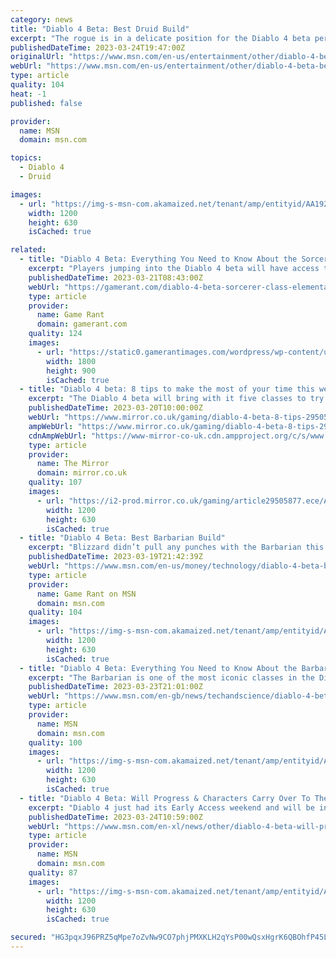 ```yaml
---
category: news
title: "Diablo 4 Beta: Best Druid Build"
excerpt: "The rogue is in a delicate position for the Diablo 4 beta period. This is a class that historically needs to be careful about engaging in melee combat due to wearing lighter armor and equally requires ..."
publishedDateTime: 2023-03-24T19:47:00Z
originalUrl: "https://www.msn.com/en-us/entertainment/other/diablo-4-beta-best-druid-build/ar-AA192Avy"
webUrl: "https://www.msn.com/en-us/entertainment/other/diablo-4-beta-best-druid-build/ar-AA192Avy"
type: article
quality: 104
heat: -1
published: false

provider:
  name: MSN
  domain: msn.com

topics:
  - Diablo 4
  - Druid

images:
  - url: "https://img-s-msn-com.akamaized.net/tenant/amp/entityid/AA192OTL.img?h=630&w=1200&m=6&q=60&o=t&l=f&f=jpg"
    width: 1200
    height: 630
    isCached: true

related:
  - title: "Diablo 4 Beta: Everything You Need to Know About the Sorcerer Class Archetype"
    excerpt: "Players jumping into the Diablo 4 beta will have access to the Sorcerer class, the classic magic-wielding archetype from the Diablo series' past. Elemental spells are the primary source of damage for Sorcerers, with the three primary types being Fire ..."
    publishedDateTime: 2023-03-21T08:43:00Z
    webUrl: "https://gamerant.com/diablo-4-beta-sorcerer-class-elemental-spells-skill-tree-enchantment-slots/"
    type: article
    provider:
      name: Game Rant
      domain: gamerant.com
    quality: 124
    images:
      - url: "https://static0.gamerantimages.com/wordpress/wp-content/uploads/2023/03/diablo-4-beta-sorcerer-class-archetype.jpg"
        width: 1800
        height: 900
        isCached: true
  - title: "Diablo 4 beta: 8 tips to make the most of your time this weekend"
    excerpt: "The Diablo 4 beta will bring with it five classes to try out, countless unique abilities and the entire Act 1 zone to explore, so we've rounded up some tips to get you started. Diablo 4 doesn’t ..."
    publishedDateTime: 2023-03-20T10:00:00Z
    webUrl: "https://www.mirror.co.uk/gaming/diablo-4-beta-8-tips-29505730"
    ampWebUrl: "https://www.mirror.co.uk/gaming/diablo-4-beta-8-tips-29505730.amp"
    cdnAmpWebUrl: "https://www-mirror-co-uk.cdn.ampproject.org/c/s/www.mirror.co.uk/gaming/diablo-4-beta-8-tips-29505730.amp"
    type: article
    provider:
      name: The Mirror
      domain: mirror.co.uk
    quality: 107
    images:
      - url: "https://i2-prod.mirror.co.uk/gaming/article29505877.ece/ALTERNATES/s1200/0_Diablo-4-artwork.jpg"
        width: 1200
        height: 630
        isCached: true
  - title: "Diablo 4 Beta: Best Barbarian Build"
    excerpt: "Blizzard didn’t pull any punches with the Barbarian this time around. This build can go toe-to-toe with any boss in the beta."
    publishedDateTime: 2023-03-19T21:42:39Z
    webUrl: "https://www.msn.com/en-us/money/technology/diablo-4-beta-best-barbarian-build/ar-AA18PWxp"
    type: article
    provider:
      name: Game Rant on MSN
      domain: msn.com
    quality: 104
    images:
      - url: "https://img-s-msn-com.akamaized.net/tenant/amp/entityid/AA18PMIC.img?h=630&w=1200&m=6&q=60&o=t&l=f&f=jpg"
        width: 1200
        height: 630
        isCached: true
  - title: "Diablo 4 Beta: Everything You Need to Know About the Barbarian Class Archetype"
    excerpt: "The Barbarian is one of the most iconic classes in the Diablo franchise, its iteration in Diablo 4 should allow long-time fans to pick up the class and feel immediately at home, but a few changes ..."
    publishedDateTime: 2023-03-23T21:01:00Z
    webUrl: "https://www.msn.com/en-gb/news/techandscience/diablo-4-beta-everything-you-need-to-know-about-the-barbarian-class-archetype/ar-AA18ZJEy"
    type: article
    provider:
      name: MSN
      domain: msn.com
    quality: 100
    images:
      - url: "https://img-s-msn-com.akamaized.net/tenant/amp/entityid/AA18ZO2k.img?h=630&w=1200&m=6&q=60&o=t&l=f&f=jpg"
        width: 1200
        height: 630
        isCached: true
  - title: "Diablo 4 Beta: Will Progress & Characters Carry Over To The Full Game?"
    excerpt: "Diablo 4 just had its Early Access weekend and will be in Open Beta from March 24 to the 26, which means players are enjoying leveling characters and seeing what the game has to offer so far, while ..."
    publishedDateTime: 2023-03-24T10:59:00Z
    webUrl: "https://www.msn.com/en-xl/news/other/diablo-4-beta-will-progress-characters-carry-over-to-the-full-game/ar-AA18YTV1"
    type: article
    provider:
      name: MSN
      domain: msn.com
    quality: 87
    images:
      - url: "https://img-s-msn-com.akamaized.net/tenant/amp/entityid/AA18YYwr.img?h=630&w=1200&m=6&q=60&o=t&l=f&f=jpg"
        width: 1200
        height: 630
        isCached: true

secured: "HG3pqxJ96PRZ5qMpe7oZvNw9CO7phjPMXKLH2qYsP00wQsxHgrK6QBOhfP45L94iRZffIzKTdX6uTB6jd3QCRAdkZ9nDyPNAaskJhwG7XRd7nCGCVXzkERfmXrY2F1JmMxantNgVw25aZEcRFAX6QwtH1yrQBglPBjD8D1cbhSVOaCW8L3Kn9iB21C/rxB5JqzKRLLQO/rNcbnFPhsKq+ofapViPutoa09GmXNKIq8PiUfrqtl7jomoYcHkV8cZ5pt8tRZuEqAu4zpobMuqsdeKAp6fQ4Mxf+N1GlkED19v/HklbT/BBOlxDVLM/p/Pb/fTPhrzVTziJP7ofciZEk8j7sAcSALcx8Hw8dNHpnXI=;TsR1WefVwjlwPCiUvEyNAA=="
---
```


